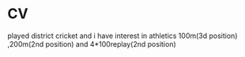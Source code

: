 # CV
played district cricket and i have interest in athletics 100m(3d position) ,200m(2nd position) and 4*100replay(2nd position) 
